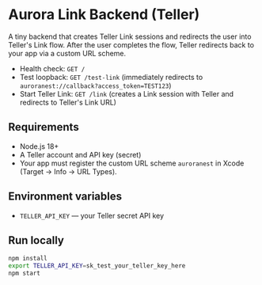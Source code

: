 # Aurora Link Backend (Teller)

A tiny backend that creates Teller Link sessions and redirects the user into Teller's Link flow. After the user completes the flow, Teller redirects back to your app via a custom URL scheme.

- Health check: `GET /`
- Test loopback: `GET /test-link` (immediately redirects to `auroranest://callback?access_token=TEST123`)
- Start Teller Link: `GET /link` (creates a Link session with Teller and redirects to Teller's Link URL)

## Requirements

- Node.js 18+
- A Teller account and API key (secret)
- Your app must register the custom URL scheme `auroranest` in Xcode (Target → Info → URL Types).

## Environment variables

- `TELLER_API_KEY` — your Teller secret API key

## Run locally

```bash
npm install
export TELLER_API_KEY=sk_test_your_teller_key_here
npm start
